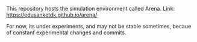 This repository hosts the simulation environment called Arena.
Link: https://edusanketdk.github.io/arena/

For now, its under experiments, and may not be stable sometimes,
becaue of constanf experimental changes and commits.
